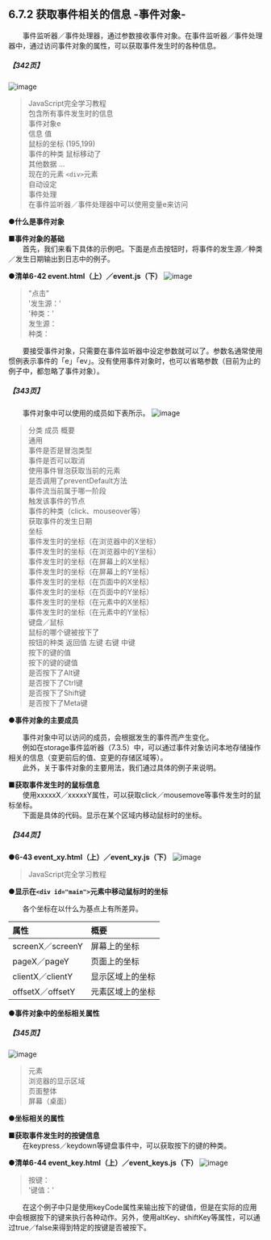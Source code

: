 ## 6.7.2 获取事件相关的信息 -事件对象-
&emsp;&emsp;事件监听器／事件处理器，通过参数接收事件对象。在事件监听器／事件处理器中，通过访问事件对象的属性，可以获取事件发生时的各种信息。
##### 【342页】
![image](../../images/c6/スクリーンショット&#32;2019-04-06&#32;午後3.24.29.png)
> JavaScript完全学习教程  
> 包含所有事件发生时的信息  
> 事件对象e  
> 信息 值  
> 鼠标的坐标  (195,199)  
> 事件的种类  鼠标移动了  
> 其他数据  ...  
> 现在的元素  `<div>`元素  
> 自动设定  
> 事件处理  
> 在事件监听器／事件处理器中可以使用变量e来访问

**●什么是事件对象**

**■事件对象的基础**<br>
&emsp;&emsp;首先，我们来看下具体的示例吧。下面是点击按钮时，将事件的发生源／种类／发生日期输出到日志中的例子。

**●清单6-42 event.html（上）／event.js（下）**
![image](../../images/c6/スクリーンショット&#32;2019-04-06&#32;午後3.35.12.png)
> "点击"  
> '发生源：'  
> '种类：'  
> 发生源：  
> 种类：

&emsp;&emsp;要接受事件对象，只需要在事件监听器中设定参数就可以了。参数名通常使用惯例表示事件的「e」「ev」。没有使用事件对象时，也可以省略参数（目前为止的例子中，都忽略了事件对象）。
##### 【343页】
&emsp;&emsp;事件对象中可以使用的成员如下表所示。
![image](../../images/c6/スクリーンショット&#32;2019-04-06&#32;午後3.42.46.png)
> 分类 成员 概要  
> 通用  
> 事件是否是冒泡类型  
> 事件是否可以取消  
> 使用事件冒泡获取当前的元素  
> 是否调用了preventDefault方法  
> 事件流当前属于哪一阶段  
> 触发该事件的节点  
> 事件的种类（click、mouseover等）  
> 获取事件的发生日期  
> 坐标  
> 事件发生时的坐标（在浏览器中的X坐标）  
> 事件发生时的坐标（在浏览器中的Y坐标）  
> 事件发生时的坐标（在屏幕上的X坐标）  
> 事件发生时的坐标（在屏幕上的Y坐标）  
> 事件发生时的坐标（在页面中的X坐标）  
> 事件发生时的坐标（在页面中的Y坐标）  
> 事件发生时的坐标（在元素中的X坐标）  
> 事件发生时的坐标（在元素中的Y坐标）  
> 键盘／鼠标  
> 鼠标的哪个键被按下了  
> 按钮的种类 返回值 左键 右键 中键  
> 按下的键的值  
> 按下的键的键值  
> 是否按下了Alt键  
> 是否按下了Ctrl键  
> 是否按下了Shift键  
> 是否按下了Meta键

**●事件对象的主要成员**

&emsp;&emsp;事件对象中可以访问的成员，会根据发生的事件而产生变化。<br>
&emsp;&emsp;例如在storage事件监听器（7.3.5）中，可以通过事件对象访问本地存储操作相关的信息（变更前后的值、变更的存储区域等）。<br>
&emsp;&emsp;此外，关于事件对象的主要用法，我们通过具体的例子来说明。

**■获取事件发生时的鼠标信息**<br>
&emsp;&emsp;使用xxxxxX／xxxxxY属性，可以获取click／mousemove等事件发生时的鼠标坐标。<br>
&emsp;&emsp;下面是具体的代码。显示在某个区域内移动鼠标时的坐标。
##### 【344页】
**●6-43 event_xy.html（上）／event_xy.js（下）**
![image](../../images/c6/スクリーンショット&#32;2019-04-06&#32;午後5.33.13.png)
> JavaScript完全学习教程  

**●显示在`<div id="main">`元素中移动鼠标时的坐标**

&emsp;&emsp;各个坐标在以什么为基点上有所差异。

属性|概要
:--|:--
screenX／screenY|屏幕上的坐标
pageX／pageY|页面上的坐标
clientX／clientY|显示区域上的坐标
offsetX／offsetY|元素区域上的坐标
**●事件对象中的坐标相关属性**
##### 【345页】
![image](../../images/c6/スクリーンショット&#32;2019-04-06&#32;午後5.41.54.png)
> 元素  
> 浏览器的显示区域  
> 页面整体  
> 屏幕（桌面）  

**●坐标相关的属性**

**■获取事件发生时的按键信息**<br>
&emsp;&emsp;在keypress／keydown等键盘事件中，可以获取按下的键的种类。

**●清单6-44 event_key.html（上）／event_keys.js（下）**
![image](../../images/c6/スクリーンショット&#32;2019-04-06&#32;午後5.46.13.png)
> 按键：  
> '键值：'

&emsp;&emsp;在这个例子中只是使用keyCode属性来输出按下的键值，但是在实际的应用中会根据按下的键来执行各种动作。另外，使用altKey、shiftKey等属性，可以通过true／false来得到特定的按键是否被按下。
